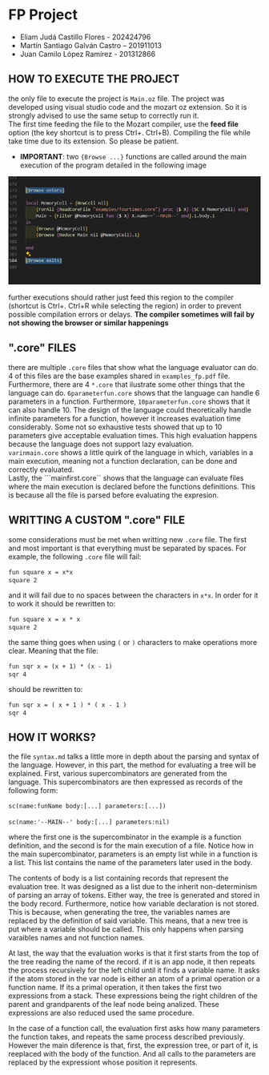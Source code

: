 # FP Project
 - Eliam Judá Castillo Flores - 202424796
 - Martín Santiago Galván Castro – 201911013
 - Juan Camilo López Ramírez - 201312866


## HOW TO EXECUTE THE PROJECT
the only file to execute the project is ```Main.oz``` file. The project was developed using visual studio code and the mozart oz extension. So it is strongly advised to use the same setup to correctly run it.  
The first time feeding the file to the Mozart compiler, use the **feed file** option (the key shortcut is to press Ctrl+. Ctrl+B). Compiling the file while take time due to its extension. So please be patient.  
 - **IMPORTANT**: two ``{Browse ...}`` functions are called around the main execution of the program detailed in the following image

![local that executes the main execution of the code](images/mainLocal.png)  

further executions should rather just feed this region to the compiler (shortcut is Ctrl+. Ctrl+R while selecting the region) in order to prevent possible compilation errors or delays. **The compiler sometimes will fail by not showing the browser or similar happenings**  

## ".core" FILES
there are multiple ``.core`` files that show what the language evaluator can do. 4 of this files are the base examples shared in ``examples_fp.pdf`` file. Furthermore, there are 4 ``*.core`` that ilustrate some other things that the language can do. ``6parameterfun.core`` shows that the language can handle 6 parameters in a function. Furthermore, ``10parameterfun.core`` shows that it can also handle 10. The design of the language could theoretically handle infinite parameters for a function, however it increases evaluation time considerably. Some not so exhaustive tests showed that up to 10 parameters give acceptable evaluation times. This high evaluation happens because the language does not support lazy evaluation.  
``varinmain.core`` shows a little quirk of the language in which, variables in a main execution, meaning not a function declaration, can be done and correctly evaluated.  
Lastly, the ```mainfirst.core`` shows that the language can evaluate files where the main execution is declared before the functions definitions. This is because all the file is parsed before evaluating the expresion.

## WRITTING A CUSTOM ".core" FILE
some considerations must be met when writting new ``.core`` file. The first and most important is that everything must be separated by spaces. For example, the following ``.core`` file will fail:
```
fun square x = x*x
square 2
```
and it will fail due to no spaces between the characters in ``x*x``. In order for it to work it should be rewritten to:
```
fun square x = x * x
square 2
```
the same thing goes when using ``(`` or ``)`` characters to make operations more clear. Meaning that the file:
```
fun sqr x = (x + 1) * (x - 1)
sqr 4
```
should be rewritten to:
```
fun sqr x = ( x + 1 ) * ( x - 1 )
sqr 4
```

## HOW IT WORKS?
the file ``syntax.md`` talks a little more in depth about the parsing and syntax of the language. However, in this part, the method for evaluating a tree will be explained. First, various supercombinators are generated from the language. This supercombinators are then expressed as records of the following form:
```
sc(name:funName body:[...] parameters:[...])

sc(name:'--MAIN--' body:[...] parameters:nil)
```

where the first one is the supercombinator in the example is a function definition, and the second is for the main execution of a file. Notice how in the main supercombinator, parameters is an empty list while in a function is a list. This list contains the name of the parameters later used in the body.

The contents of body is a list containing records that represent the evaluation tree. It was designed as a list due to the inherit non-determinism of parsing an array of tokens. Either way, the tree is generated and stored in the body record. Furthermore, notice how variable declaration is not stored. This is because, when generating the tree, the variables names are replaced by the definition of said variable. This means, that a new tree is put where a variable should be called. This only happens when parsing varaibles names and not function names.  

At last, the way that the evaluation works is that it first starts from the top of the tree reading the name of the record. if it is an app node, it then repeats the process recursively for the left child until it finds a variable name. It asks if the atom stored in the var node is either an atom of a primal operation or a function name. If its a primal operation, it then takes the first two expressions from a stack. These expressions being the right children of the parent and grandparents of the leaf node being analized. These expressions are also reduced used the same procedure.

In the case of a function call, the evaluation first asks how many parameters the function takes, and repeats the same process described previously. However the main diference is that, first, the expression tree, or part of it, is reeplaced with the body of the function. And all calls to the parameters are replaced by the expressiont whose position it represents.


